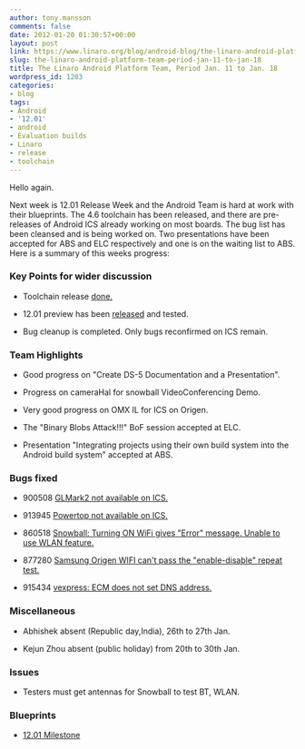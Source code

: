 ```yaml
---
author: tony.mansson
comments: false
date: 2012-01-20 01:30:57+00:00
layout: post
link: https://www.linaro.org/blog/android-blog/the-linaro-android-platform-team-period-jan-11-to-jan-18/
slug: the-linaro-android-platform-team-period-jan-11-to-jan-18
title: The Linaro Android Platform Team, Period Jan. 11 to Jan. 18
wordpress_id: 1203
categories:
- blog
tags:
- Android
- '12.01'
- android
- Evaluation builds
- Linaro
- release
- toolchain
---
```


Hello again.

Next week is 12.01 Release Week and the Android Team is hard at work with their blueprints. The 4.6 toolchain has been released, and there are pre-releases of Android ICS already working on most boards. The bug list has been cleansed and is being worked on. Two presentations have been accepted for ABS and ELC respectively and one is on the waiting list to ABS. Here is a summary of this weeks progress:



### Key Points for wider discussion






  * Toolchain release	[ done.](https://android-build.linaro.org/builds/~linaro-android/toolchain-4.6-2012.01/)


  * 12.01 preview has been [ released](https://android-build.linaro.org/builds/~linaro-android/toolchain-4.6-2012.01/) and tested.


  * Bug cleanup is completed. Only bugs reconfirmed on ICS remain.





### Team Highlights







  * Good progress on "Create DS-5 Documentation and a Presentation".


  * Progress on cameraHal for snowball VideoConferencing Demo.


  * Very good progress on OMX IL for ICS on Origen.


  * The "Binary Blobs Attack!!!" BoF session accepted at ELC.


  * Presentation "Integrating projects using their own build system into the Android build system" accepted at ABS.




### Bugs fixed






  * 900508	[ GLMark2 not available on ICS.](https://bugs.launchpad.net/linaro-android/+bug/900508)


  * 913945	[ Powertop not available on ICS.](https://bugs.launchpad.net/linaro-android/+bug/913945)


  * 860518	[ Snowball: Turning ON WiFi gives "Error" message. Unable to use WLAN feature.](https://bugs.launchpad.net/linaro-android/+bug/860518)


  * 877280	[ Samsung Origen WIFI can't pass the "enable-disable" repeat test.](https://bugs.launchpad.net/linaro-android/+bug/877280)


  * 915434	[ vexpress: ECM does not set DNS address.](https://bugs.launchpad.net/linaro-android/+bug/915434)





### Miscellaneous






  * Abhishek absent (Republic day,India), 26th to 27th Jan.


  * Kejun Zhou absent (public holiday) from 20th to 30th Jan.




### Issues






  * Testers must get antennas for Snowball to test BT, WLAN.




### Blueprints






  * [12.01 Milestone](https://launchpad.net/linaro-android/+milestone/12.01)
